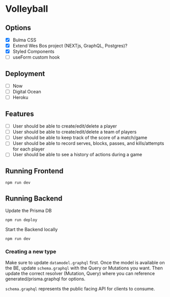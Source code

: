 # Volleyball

## Options
- [X] Bulma CSS
- [X] Extend Wes Bos project (NEXTjs, GraphQL, Postgres)?
- [X] Styled Components
- [ ] useForm custom hook

## Deployment
- [ ] Now
- [ ] Digital Ocean
- [ ] Heroku

## Features
- [ ] User should be able to create/edit/delete a player
- [ ] User should be able to create/edit/delete a team of players
- [ ] User should be able to keep track of the score of a match/game
- [ ] User should be able to record serves, blocks, passes, and kills/attempts for each player
- [ ] User should be able to see a history of actions during a game

## Running Frontend
```
npm run dev
```

## Running Backend
Update the Prisma DB 
```
npm run deploy
```
Start the Backend locally 
```
npm run dev
```

### Creating a new type
Make sure to update ```datamodel.graphql``` first. Once the model is available on the BE, update ```schema.graphql``` with the Query or Mutations you want. Then update the correct resolver (Mutation, Query) where you can reference generated/prisma.graphql for options.

```schema.graphql``` represents the public facing API for clients to consume.

